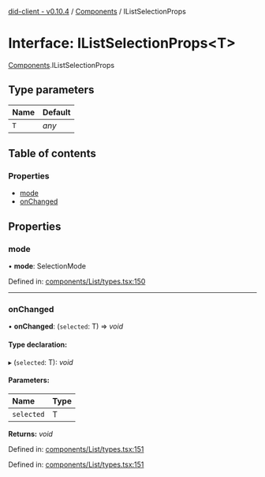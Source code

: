 [did-client - v0.10.4](../README.md) / [Components](../modules/components.md) / IListSelectionProps

# Interface: IListSelectionProps<T\>

[Components](../modules/components.md).IListSelectionProps

## Type parameters

Name | Default |
:------ | :------ |
`T` | *any* |

## Table of contents

### Properties

- [mode](components.ilistselectionprops.md#mode)
- [onChanged](components.ilistselectionprops.md#onchanged)

## Properties

### mode

• **mode**: SelectionMode

Defined in: [components/List/types.tsx:150](https://github.com/Puzzlepart/did/blob/dev/client/components/List/types.tsx#L150)

___

### onChanged

• **onChanged**: (`selected`: T) => *void*

#### Type declaration:

▸ (`selected`: T): *void*

#### Parameters:

Name | Type |
:------ | :------ |
`selected` | T |

**Returns:** *void*

Defined in: [components/List/types.tsx:151](https://github.com/Puzzlepart/did/blob/dev/client/components/List/types.tsx#L151)

Defined in: [components/List/types.tsx:151](https://github.com/Puzzlepart/did/blob/dev/client/components/List/types.tsx#L151)
